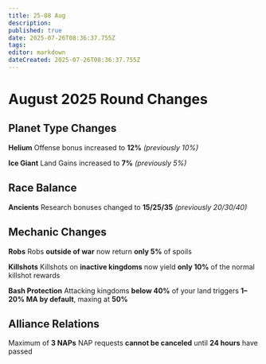 ```yaml
---
title: 25-08 Aug
description: 
published: true
date: 2025-07-26T08:36:37.755Z
tags: 
editor: markdown
dateCreated: 2025-07-26T08:36:37.755Z
---
```


# August 2025 Round Changes

## __**Planet Type Changes**__
**Helium**
Offense bonus increased to **12%** _(previously 10%)_

**Ice Giant**
 Land Gains increased to **7%** _(previously 5%)_
## **__Race Balance__**
**Ancients**
Research bonuses changed to **15/25/35** _(previously 20/30/40)_
## **__Mechanic Changes__**
**Robs**
Robs **outside of war** now return **only 5%** of spoils

**Killshots**
Killshots on **inactive kingdoms** now yield **only 10%** of the normal killshot rewards

**Bash Protection**
Attacking kingdoms **below 40%** of your land triggers **1–20% MA by default**, maxing at **50%**
## **__Alliance Relations__**
Maximum of **3 NAPs**
NAP requests **cannot be canceled** until **24 hours** have passed